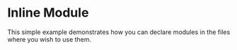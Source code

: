 # Inline Module

This simple example demonstrates how you can declare modules in the files where you wish to use them.
